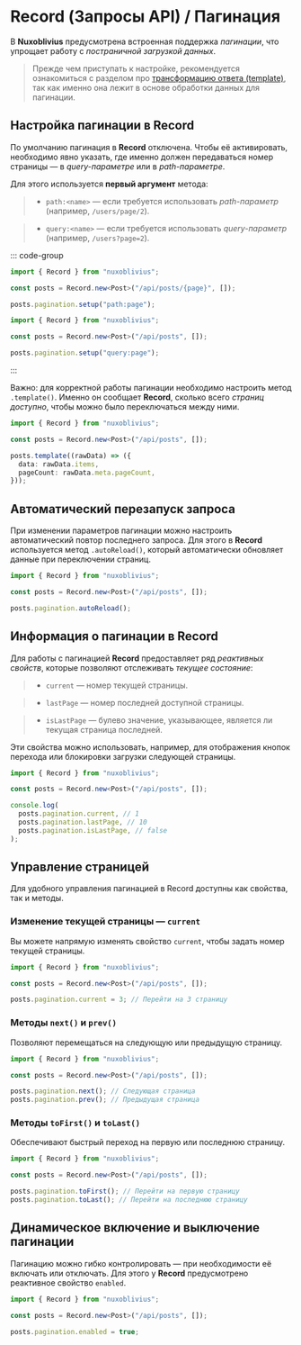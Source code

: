 # Record (Запросы API) / Пагинация

В **Nuxoblivius** предусмотрена встроенная поддержка _пагинации_, что упрощает работу с _постраничной загрузкой данных_.

> Прежде чем приступать к настройке, рекомендуется ознакомиться с разделом про [трансформацию ответа (template)](/release/record/template), так как именно она лежит в основе обработки данных для пагинации.

## Настройка пагинации в Record

По умолчанию пагинация в **Record** отключена. Чтобы её активировать, необходимо явно указать, где именно должен передаваться номер страницы — в _query-параметре_ или в _path-параметре_.

Для этого используется **первый аргумент** метода:

> - `path:<name>` — если требуется использовать _path-параметр_ (например, `/users/page/2`).

> - `query:<name>` — если требуется использовать _query-параметр_ (например, `/users?page=2`).

::: code-group

```ts [Как path параметр] {5}
import { Record } from "nuxoblivius";

const posts = Record.new<Post>("/api/posts/{page}", []);

posts.pagination.setup("path:page");
```

```ts [Как query параметр] {5}
import { Record } from "nuxoblivius";

const posts = Record.new<Post>("/api/posts", []);

posts.pagination.setup("query:page");
```

:::

Важно: для корректной работы пагинации необходимо настроить метод `.template()`. Именно он сообщает **Record**, сколько всего _страниц доступно_, чтобы можно было переключаться между ними.

```ts {7}
import { Record } from "nuxoblivius";

const posts = Record.new<Post>("/api/posts", []);

posts.template((rawData) => ({
  data: rawData.items,
  pageCount: rawData.meta.pageCount,
}));
```

## Автоматический перезапуск запроса

При изменении параметров пагинации можно настроить автоматический повтор последнего запроса.
Для этого в **Record** используется метод `.autoReload()`, который автоматически обновляет данные при переключении страниц.

```ts {5}
import { Record } from "nuxoblivius";

const posts = Record.new<Post>("/api/posts", []);

posts.pagination.autoReload();
```

## Информация о пагинации в Record

Для работы с пагинацией **Record** предоставляет ряд _реактивных свойств_, которые позволяют отслеживать _текущее состояние_:

> - `current` — номер текущей страницы.

> - `lastPage` — номер последней доступной страницы.

> - `isLastPage` — булево значение, указывающее, является ли текущая страница последней.

Эти свойства можно использовать, например, для отображения кнопок перехода или блокировки загрузки следующей страницы.

```ts {6-8}
import { Record } from "nuxoblivius";

const posts = Record.new<Post>("/api/posts", []);

console.log(
  posts.pagination.current, // 1
  posts.pagination.lastPage, // 10
  posts.pagination.isLastPage, // false
);
```

## Управление страницей

Для удобного управления пагинацией в Record доступны как свойства, так и методы.

### Изменение текущей страницы — `current`

Вы можете напрямую изменять свойство `current`, чтобы задать номер текущей страницы.

```ts {5}
import { Record } from "nuxoblivius";

const posts = Record.new<Post>("/api/posts", []);

posts.pagination.current = 3; // Перейти на 3 страницу
```

### Методы `next()` и `prev()`

Позволяют перемещаться на следующую или предыдущую страницу.

```ts {5-6}
import { Record } from "nuxoblivius";

const posts = Record.new<Post>("/api/posts", []);

posts.pagination.next(); // Следующая страница
posts.pagination.prev(); // Предыдущая страница
```

### Методы `toFirst()` и `toLast()`

Обеспечивают быстрый переход на первую или последнюю страницу.

```ts {5-6}
import { Record } from "nuxoblivius";

const posts = Record.new<Post>("/api/posts", []);

posts.pagination.toFirst(); // Перейти на первую страницу
posts.pagination.toLast(); // Перейти на последнюю страницу
```

## Динамическое включение и выключение пагинации

Пагинацию можно гибко контролировать — при необходимости её включать или отключать.
Для этого у **Record** предусмотрено реактивное свойство `enabled`.

```ts {5}
import { Record } from "nuxoblivius";

const posts = Record.new<Post>("/api/posts", []);

posts.pagination.enabled = true;
```
